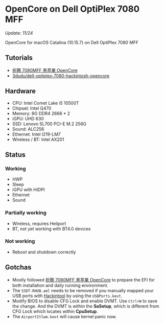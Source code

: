 # OpenCore on Dell OptiPlex 7080 MFF

*Update: 11/24*

OpenCore for macOS Catalina (10.15.7) on Dell OptiPlex 7080 MFF

## Tutorials

* [折腾 7080MFF 黑苹果 OpenCore](https://www.jianshu.com/p/d7cfaae60509)
* [3dudu/dell-optiplex-7080-hackintosh-opencore](https://github.com/3dudu/dell-optiplex-7080-hackintosh-opencore)

## Hardware

* CPU: Intel Comet Lake i5 10500T
* Chipset: Intel Q470
* Memory: 8G DDR4 2666 * 2
* iGPU: UHD 630
* SSD: Lenovo SL700 PCI-E M.2 256G
* Sound: ALC256
* Ethernet: Intel I219-LM7
* Wireless / BT: Intel AX201

## Status

### Working

* HWP
* Sleep
* iGPU with HiDPI
* Ethernet
* Sound

### Partially working

* Wireless, requires Heliport
* BT, not yet working with BT4.0 devices

### Not working

* Reboot and shutdown correctly

## Gotchas

* Mostly followed [折腾 7080MFF 黑苹果 OpenCore](https://www.jianshu.com/p/d7cfaae60509) to prepare the EFI for both installation and daily running environment.
* The `SSDT-RHUB.aml` needs to be removed if you manually mapped your USB ports with [Hackintool](https://github.com/headkaze/Hackintool) by using the `USBPorts.kext`.
* Modify BIOS to disable CFG Lock and enable DVMT. Use `Ctrl+W` to save the change. And the DVMT is within the **SaSetup**, which is different from CFG Lock which locates within **CpuSetup**.
* The `AirportItlwm.kext` will cause kernel panic now.



